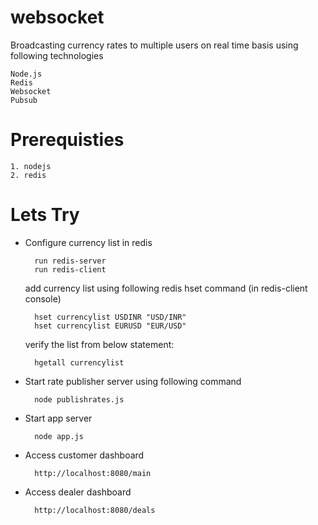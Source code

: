 # websocket
Broadcasting currency rates to multiple users on real time basis using following technologies

    Node.js
    Redis
    Websocket
    Pubsub
  

# Prerequisties 
	1. nodejs
	2. redis
	
# Lets Try
* Configure currency list in redis

		run redis-server
		run redis-client
	
	add currency list using following redis hset command (in redis-client console)
    
		hset currencylist USDINR "USD/INR"
		hset currencylist EURUSD "EUR/USD"
		
	verify the list from below statement:
    
		hgetall currencylist

* Start rate publisher server using following command
	
		node publishrates.js

* Start app server
		
		node app.js
		
* Access customer dashboard

		http://localhost:8080/main
	
* Access dealer dashboard

		http://localhost:8080/deals
